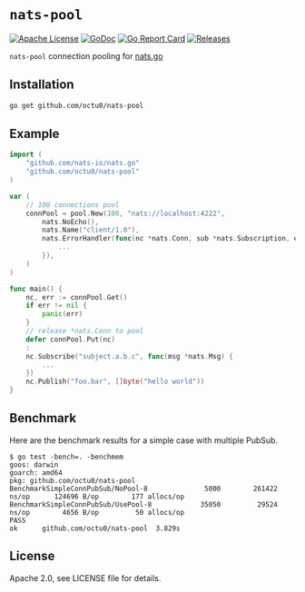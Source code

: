 # `nats-pool`

[![Apache License](https://img.shields.io/github/license/octu0/nats-pool)](https://github.com/octu0/nats-pool/blob/master/LICENSE)
[![GoDoc](https://godoc.org/github.com/octu0/nats-pool?status.svg)](https://godoc.org/github.com/octu0/nats-pool)
[![Go Report Card](https://goreportcard.com/badge/github.com/octu0/nats-pool)](https://goreportcard.com/report/github.com/octu0/nats-pool)
[![Releases](https://img.shields.io/github/v/release/octu0/nats-pool)](https://github.com/octu0/nats-pool)

`nats-pool` connection pooling for [nats.go](https://github.com/nats-io/nats.go)

## Installation

```bash
go get github.com/octu0/nats-pool
```

## Example

```go
import (
	"github.com/nats-io/nats.go"
	"github.com/octu0/nats-pool"
)

var (
	// 100 connections pool
	connPool = pool.New(100, "nats://localhost:4222",
		nats.NoEcho(),
		nats.Name("client/1.0"),
		nats.ErrorHandler(func(nc *nats.Conn, sub *nats.Subscription, err error) {
			...
		}),
	)
)

func main() {
	nc, err := connPool.Get()
	if err != nil {
		panic(err)
	}
	// release *nats.Conn to pool
	defer connPool.Put(nc)
	:
	nc.Subscribe("subject.a.b.c", func(msg *nats.Msg) {
		...
	})
	nc.Publish("foo.bar", []byte("hello world"))
}
```

## Benchmark

Here are the benchmark results for a simple case with multiple PubSub.

```
$ go test -bench=. -benchmem
goos: darwin
goarch: amd64
pkg: github.com/octu0/nats-pool
BenchmarkSimpleConnPubSub/NoPool-8         	    5000	    261422 ns/op	  124696 B/op	     177 allocs/op
BenchmarkSimpleConnPubSub/UsePool-8        	   35050	     29524 ns/op	    4656 B/op	      50 allocs/op
PASS
ok  	github.com/octu0/nats-pool	3.829s
```

## License

Apache 2.0, see LICENSE file for details.
